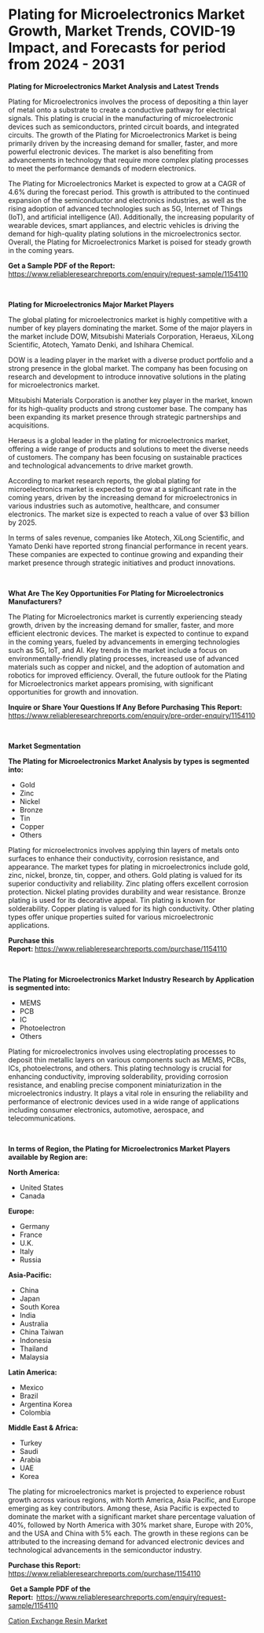 <p><h1>Plating for Microelectronics Market Growth, Market Trends, COVID-19 Impact, and Forecasts for period from 2024 - 2031</h1></p><p><strong>Plating for Microelectronics Market Analysis and Latest Trends</strong></p>
<p><p>Plating for Microelectronics involves the process of depositing a thin layer of metal onto a substrate to create a conductive pathway for electrical signals. This plating is crucial in the manufacturing of microelectronic devices such as semiconductors, printed circuit boards, and integrated circuits. The growth of the Plating for Microelectronics Market is being primarily driven by the increasing demand for smaller, faster, and more powerful electronic devices. The market is also benefiting from advancements in technology that require more complex plating processes to meet the performance demands of modern electronics.</p><p>The Plating for Microelectronics Market is expected to grow at a CAGR of 4.6% during the forecast period. This growth is attributed to the continued expansion of the semiconductor and electronics industries, as well as the rising adoption of advanced technologies such as 5G, Internet of Things (IoT), and artificial intelligence (AI). Additionally, the increasing popularity of wearable devices, smart appliances, and electric vehicles is driving the demand for high-quality plating solutions in the microelectronics sector. Overall, the Plating for Microelectronics Market is poised for steady growth in the coming years.</p></p>
<p><strong>Get a Sample PDF of the Report:&nbsp;</strong> <a href="https://www.reliableresearchreports.com/enquiry/request-sample/1154110">https://www.reliableresearchreports.com/enquiry/request-sample/1154110</a></p>
<p>&nbsp;</p>
<p><strong>Plating for Microelectronics Major Market Players</strong></p>
<p><p>The global plating for microelectronics market is highly competitive with a number of key players dominating the market. Some of the major players in the market include DOW, Mitsubishi Materials Corporation, Heraeus, XiLong Scientific, Atotech, Yamato Denki, and Ishihara Chemical.</p><p>DOW is a leading player in the market with a diverse product portfolio and a strong presence in the global market. The company has been focusing on research and development to introduce innovative solutions in the plating for microelectronics market.</p><p>Mitsubishi Materials Corporation is another key player in the market, known for its high-quality products and strong customer base. The company has been expanding its market presence through strategic partnerships and acquisitions.</p><p>Heraeus is a global leader in the plating for microelectronics market, offering a wide range of products and solutions to meet the diverse needs of customers. The company has been focusing on sustainable practices and technological advancements to drive market growth.</p><p>According to market research reports, the global plating for microelectronics market is expected to grow at a significant rate in the coming years, driven by the increasing demand for microelectronics in various industries such as automotive, healthcare, and consumer electronics. The market size is expected to reach a value of over $3 billion by 2025.</p><p>In terms of sales revenue, companies like Atotech, XiLong Scientific, and Yamato Denki have reported strong financial performance in recent years. These companies are expected to continue growing and expanding their market presence through strategic initiatives and product innovations.</p></p>
<p>&nbsp;</p>
<p><strong>What Are The Key Opportunities For Plating for Microelectronics Manufacturers?</strong></p>
<p><p>The Plating for Microelectronics market is currently experiencing steady growth, driven by the increasing demand for smaller, faster, and more efficient electronic devices. The market is expected to continue to expand in the coming years, fueled by advancements in emerging technologies such as 5G, IoT, and AI. Key trends in the market include a focus on environmentally-friendly plating processes, increased use of advanced materials such as copper and nickel, and the adoption of automation and robotics for improved efficiency. Overall, the future outlook for the Plating for Microelectronics market appears promising, with significant opportunities for growth and innovation.</p></p>
<p><strong>Inquire or Share Your Questions If Any Before Purchasing This Report:</strong> <a href="https://www.reliableresearchreports.com/enquiry/pre-order-enquiry/1154110">https://www.reliableresearchreports.com/enquiry/pre-order-enquiry/1154110</a></p>
<p>&nbsp;</p>
<p><strong>Market Segmentation</strong></p>
<p><strong>The Plating for Microelectronics Market Analysis by types is segmented into:</strong></p>
<p><ul><li>Gold</li><li>Zinc</li><li>Nickel</li><li>Bronze</li><li>Tin</li><li>Copper</li><li>Others</li></ul></p>
<p><p>Plating for microelectronics involves applying thin layers of metals onto surfaces to enhance their conductivity, corrosion resistance, and appearance. The market types for plating in microelectronics include gold, zinc, nickel, bronze, tin, copper, and others. Gold plating is valued for its superior conductivity and reliability. Zinc plating offers excellent corrosion protection. Nickel plating provides durability and wear resistance. Bronze plating is used for its decorative appeal. Tin plating is known for solderability. Copper plating is valued for its high conductivity. Other plating types offer unique properties suited for various microelectronic applications.</p></p>
<p><strong>Purchase this Report:&nbsp;</strong><a href="https://www.reliableresearchreports.com/purchase/1154110">https://www.reliableresearchreports.com/purchase/1154110</a></p>
<p>&nbsp;</p>
<p><strong>The Plating for Microelectronics Market Industry Research by Application is segmented into:</strong></p>
<p><ul><li>MEMS</li><li>PCB</li><li>IC</li><li>Photoelectron</li><li>Others</li></ul></p>
<p><p>Plating for microelectronics involves using electroplating processes to deposit thin metallic layers on various components such as MEMS, PCBs, ICs, photoelectrons, and others. This plating technology is crucial for enhancing conductivity, improving solderability, providing corrosion resistance, and enabling precise component miniaturization in the microelectronics industry. It plays a vital role in ensuring the reliability and performance of electronic devices used in a wide range of applications including consumer electronics, automotive, aerospace, and telecommunications.</p></p>
<p>&nbsp;</p>
<p><strong>In terms of Region, the Plating for Microelectronics Market Players available by Region are:</strong></p>
<p>
    <p> <strong> North America: </strong>
        <ul>
            <li>United States</li>
            <li>Canada</li>
        </ul>
        </p> 
    <p> <strong> Europe: </strong>
        <ul>
            <li>Germany</li>
            <li>France</li>
            <li>U.K.</li>
            <li>Italy</li>
            <li>Russia</li>
        </ul>
        </p> 
    <p> <strong> Asia-Pacific: </strong>
        <ul>
            <li>China</li>
            <li>Japan</li>
            <li>South Korea</li>
            <li>India</li>
            <li>Australia</li>
            <li>China Taiwan</li>
            <li>Indonesia</li>
            <li>Thailand</li>
            <li>Malaysia</li>
        </ul>
        </p> 
    <p> <strong> Latin America: </strong>
        <ul>
            <li>Mexico</li>
            <li>Brazil</li>
            <li>Argentina Korea</li>
            <li>Colombia</li>
        </ul>
        </p> 
    <p> <strong> Middle East & Africa: </strong>
        <ul>
            <li>Turkey</li>
            <li>Saudi</li>
            <li>Arabia</li>
            <li>UAE</li>
            <li>Korea</li>
        </ul>
    </p>
    </p>
<p><p>The plating for microelectronics market is projected to experience robust growth across various regions, with North America, Asia Pacific, and Europe emerging as key contributors. Among these, Asia Pacific is expected to dominate the market with a significant market share percentage valuation of 40%, followed by North America with 30% market share, Europe with 20%, and the USA and China with 5% each. The growth in these regions can be attributed to the increasing demand for advanced electronic devices and technological advancements in the semiconductor industry.</p></p>
<p><strong>Purchase this Report: </strong><a href="https://www.reliableresearchreports.com/purchase/1154110">https://www.reliableresearchreports.com/purchase/1154110</a></p>
<p>&nbsp;<strong>Get a Sample PDF of the Report:&nbsp;&nbsp;</strong><a href="https://www.reliableresearchreports.com/enquiry/request-sample/1154110">https://www.reliableresearchreports.com/enquiry/request-sample/1154110</a></p>
<p><strong></strong></p>
<p><p><a href="https://military-diascia-e68.notion.site/Cation-Exchange-Resin-Market-Size-Evaluating-its-Market-Trends-Growth-and-Projections-2024-2031-367e4ec121b54538989f103fa6935fc0">Cation Exchange Resin Market</a></p></p>